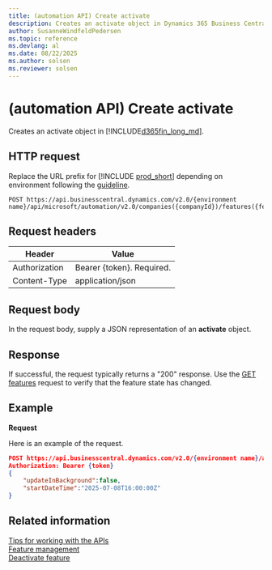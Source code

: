 ```yaml
---
title: (automation API) Create activate
description: Creates an activate object in Dynamics 365 Business Central.
author: SusanneWindfeldPedersen
ms.topic: reference
ms.devlang: al
ms.date: 08/22/2025
ms.author: solsen
ms.reviewer: solsen
---
```


# (automation API) Create activate

Creates an activate object in [!INCLUDE[d365fin_long_md](../../includes/d365fin_long_md.md)].

## HTTP request

Replace the URL prefix for [!INCLUDE [prod_short](../../includes/prod_short.md)] depending on environment following the [guideline](../../api-reference/v2.0/enabling-apis-for-dynamics-nav.md).


```
POST https://api.businesscentral.dynamics.com/v2.0/{environment name}/api/microsoft/automation/v2.0/companies({companyId})/features({featureId})/Microsoft.NAV.activate
```

## Request headers

|Header|Value|
|------|-----|
|Authorization  |Bearer {token}. Required. |
|Content-Type  |application/json|

## Request body

In the request body, supply a JSON representation of an **activate** object.

## Response

If successful, the request typically returns a "200" response. Use the [GET features](../resources/dynamics_featuremanagement.md) request to verify that the feature state has changed.

## Example

**Request**

Here is an example of the request.

```json
POST https://api.businesscentral.dynamics.com/v2.0/{environment name}/api/microsoft/automation/v2.0/companies({companyId})/features({featureId})/Microsoft.NAV.activate
Authorization: Bearer {token}
{
	"updateInBackground":false,
	"startDateTime":"2025-07-08T16:00:00Z"
}
```

## Related information

[Tips for working with the APIs](../../developer/devenv-connect-apps-tips.md)  
[Feature management](../api/dynamics_featuremanagement.md)  
[Deactivate feature](../api/dynamics_deactivate.md)
